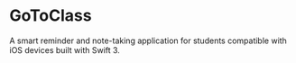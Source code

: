 # GoToClass
A smart reminder and note-taking application for students compatible with iOS devices built with Swift 3.
